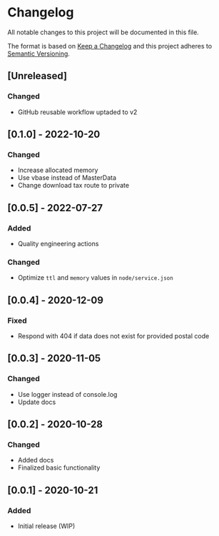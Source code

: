 # Changelog

All notable changes to this project will be documented in this file.

The format is based on [Keep a Changelog](http://keepachangelog.com/en/1.0.0/)
and this project adheres to [Semantic Versioning](http://semver.org/spec/v2.0.0.html).

## [Unreleased]

### Changed

- GitHub reusable workflow uptaded to v2

## [0.1.0] - 2022-10-20

### Changed

- Increase allocated memory
- Use vbase instead of MasterData
- Change download tax route to private

## [0.0.5] - 2022-07-27

### Added

- Quality engineering actions

### Changed

- Optimize `ttl` and `memory` values in `node/service.json`

## [0.0.4] - 2020-12-09

### Fixed

- Respond with 404 if data does not exist for provided postal code

## [0.0.3] - 2020-11-05

### Changed

- Use logger instead of console.log
- Update docs

## [0.0.2] - 2020-10-28

### Changed

- Added docs
- Finalized basic functionality

## [0.0.1] - 2020-10-21

### Added

- Initial release (WIP)
